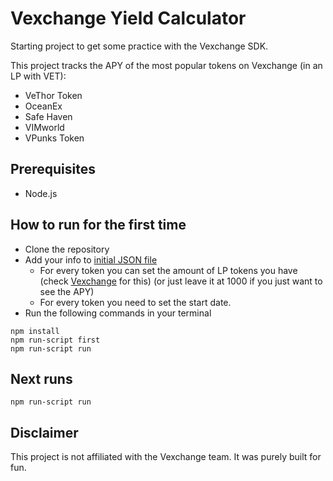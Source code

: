 # Vexchange Yield Calculator

Starting project to get some practice with the Vexchange SDK.

This project tracks the APY of the most popular tokens on Vexchange (in an LP with VET):
  - VeThor Token
  - OceanEx
  - Safe Haven
  - VIMworld
  - VPunks Token
## Prerequisites
- Node.js
## How to run for the first time
- Clone the repository
- Add your info to [initial JSON file](info.json)
  - For every token you can set the amount of LP tokens you have (check [Vexchange](https://www.vexchange.io) for this) (or just leave it at 1000 if you just want to see the APY)
  - For every token you need to set the start date.
- Run the following commands in your terminal
```
npm install
npm run-script first
npm run-script run
```

## Next runs
```
npm run-script run
```

## Disclaimer
This project is not affiliated with the Vexchange team. It was purely built for fun.



